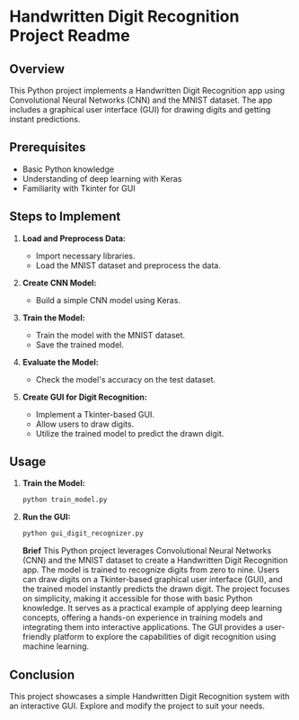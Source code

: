 # Handwritten Digit Recognition Project Readme

## Overview

This Python project implements a Handwritten Digit Recognition app using Convolutional Neural Networks (CNN) and the MNIST dataset. The app includes a graphical user interface (GUI) for drawing digits and getting instant predictions.

## Prerequisites

- Basic Python knowledge
- Understanding of deep learning with Keras
- Familiarity with Tkinter for GUI

## Steps to Implement

1. **Load and Preprocess Data:**
   - Import necessary libraries.
   - Load the MNIST dataset and preprocess the data.

2. **Create CNN Model:**
   - Build a simple CNN model using Keras.

3. **Train the Model:**
   - Train the model with the MNIST dataset.
   - Save the trained model.

4. **Evaluate the Model:**
   - Check the model's accuracy on the test dataset.

5. **Create GUI for Digit Recognition:**
   - Implement a Tkinter-based GUI.
   - Allow users to draw digits.
   - Utilize the trained model to predict the drawn digit.

## Usage

1. **Train the Model:**
   ```bash
   python train_model.py
   ```

2. **Run the GUI:**
   ```bash
   python gui_digit_recognizer.py
   ```
   **Brief**
This Python project leverages Convolutional Neural Networks (CNN) and the MNIST dataset to create a Handwritten Digit Recognition app. The model is trained to recognize digits from zero to nine. Users can draw digits on a Tkinter-based graphical user interface (GUI), and the trained model instantly predicts the drawn digit. The project focuses on simplicity, making it accessible for those with basic Python knowledge. It serves as a practical example of applying deep learning concepts, offering a hands-on experience in training models and integrating them into interactive applications. The GUI provides a user-friendly platform to explore the capabilities of digit recognition using machine learning.

## Conclusion

This project showcases a simple Handwritten Digit Recognition system with an interactive GUI. Explore and modify the project to suit your needs.
